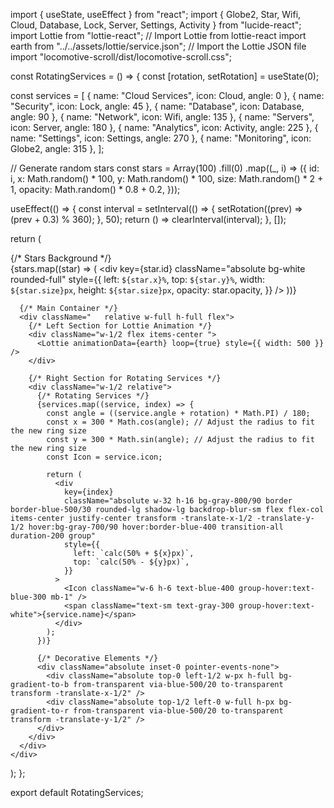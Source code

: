 import { useState, useEffect } from "react";
import { Globe2, Star, Wifi, Cloud, Database, Lock, Server, Settings, Activity } from "lucide-react";
import  Lottie  from "lottie-react"; // Import Lottie from lottie-react
import earth from "../../assets/lottie/service.json"; // Import the Lottie JSON file
import "locomotive-scroll/dist/locomotive-scroll.css";

const RotatingServices = () => {
  const [rotation, setRotation] = useState(0);

  const services = [
    { name: "Cloud Services", icon: Cloud, angle: 0 },
    { name: "Security", icon: Lock, angle: 45 },
    { name: "Database", icon: Database, angle: 90 },
    { name: "Network", icon: Wifi, angle: 135 },
    { name: "Servers", icon: Server, angle: 180 },
    { name: "Analytics", icon: Activity, angle: 225 },
    { name: "Settings", icon: Settings, angle: 270 },
    { name: "Monitoring", icon: Globe2, angle: 315 },
  ];

  // Generate random stars
  const stars = Array(100)
    .fill(0)
    .map((_, i) => ({
      id: i,
      x: Math.random() * 100,
      y: Math.random() * 100,
      size: Math.random() * 2 + 1,
      opacity: Math.random() * 0.8 + 0.2,
    }));

  useEffect(() => {
    const interval = setInterval(() => {
      setRotation((prev) => (prev + 0.3) % 360);
    }, 50);
    return () => clearInterval(interval);
  }, []);

  return (
    <div className="w-full h-screen  items-center justify-center bg-gray-950 overflow-hidden" data-scroll-section>
      {/* Stars Background */}
      <div className="absolute inset-0 overflow-hidden">
        {stars.map((star) => (
          <div
            key={star.id}
            className="absolute bg-white rounded-full"
            style={{
              left: `${star.x}%`,
              top: `${star.y}%`,
              width: `${star.size}px`,
              height: `${star.size}px`,
              opacity: star.opacity,
            }}
          />
        ))}
      </div>

      {/* Main Container */}
      <div className="   relative w-full h-full flex">
        {/* Left Section for Lottie Animation */}
        <div className="w-1/2 flex items-center ">
          <Lottie animationData={earth} loop={true} style={{ width: 500 }} />
        </div>

        {/* Right Section for Rotating Services */}
        <div className="w-1/2 relative">
          {/* Rotating Services */}
          {services.map((service, index) => {
            const angle = ((service.angle + rotation) * Math.PI) / 180;
            const x = 300 * Math.cos(angle); // Adjust the radius to fit the new ring size
            const y = 300 * Math.sin(angle); // Adjust the radius to fit the new ring size
            const Icon = service.icon;

            return (
              <div
                key={index}
                className="absolute w-32 h-16 bg-gray-800/90 border border-blue-500/30 rounded-lg shadow-lg backdrop-blur-sm flex flex-col items-center justify-center transform -translate-x-1/2 -translate-y-1/2 hover:bg-gray-700/90 hover:border-blue-400 transition-all duration-200 group"
                style={{
                  left: `calc(50% + ${x}px)`,
                  top: `calc(50% - ${y}px)`,
                }}
              >
                <Icon className="w-6 h-6 text-blue-400 group-hover:text-blue-300 mb-1" />
                <span className="text-sm text-gray-300 group-hover:text-white">{service.name}</span>
              </div>
            );
          })}

          {/* Decorative Elements */}
          <div className="absolute inset-0 pointer-events-none">
            <div className="absolute top-0 left-1/2 w-px h-full bg-gradient-to-b from-transparent via-blue-500/20 to-transparent transform -translate-x-1/2" />
            <div className="absolute top-1/2 left-0 w-full h-px bg-gradient-to-r from-transparent via-blue-500/20 to-transparent transform -translate-y-1/2" />
          </div>
        </div>
      </div>
    </div>
  );
};

export default RotatingServices;
